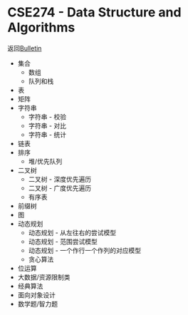 # CSE274 - Data Structure and Algorithms

返回[Bulletin](./bulletin.md)

- 集合
  - 数组
  - 队列和栈
- 表
- 矩阵
- 字符串
  - 字符串 - 校验
  - 字符串 - 对比
  - 字符串 - 统计
- 链表
- 排序
  - 堆/优先队列
- 二叉树
  - 二叉树 - 深度优先遍历
  - 二叉树 - 广度优先遍历
  - 有序表
- 前缀树
- 图
- 动态规划
  - 动态规划 - 从左往右的尝试模型
  - 动态规划 - 范围尝试模型
  - 动态规划 - 一个作行一个作列的对应模型
  - 贪心算法
- 位运算
- 大数据/资源限制类
- 经典算法
- 面向对象设计
- 数学题/智力题

